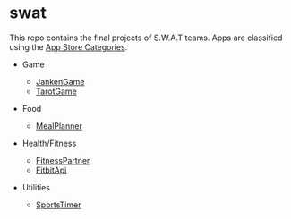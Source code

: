 # swat
This repo contains the final projects of S.W.A.T teams. Apps are classified using the [App Store Categories](https://developers.apptweak.com/reference/app-store-categories). 

* Game
  - [JankenGame](https://github.com/ID3-finalProject-archive/swat/tree/main/2020_JankenGame)
  - [TarotGame](https://github.com/ID3-finalProject-archive/swat/tree/main/2020_TarotGame)

* Food
  - [MealPlanner](https://github.com/ID3-finalProject-archive/swat/tree/main/2020_MealPlanner)
 
* Health/Fitness
  - [FitnessPartner](https://github.com/ID3-finalProject-archive/swat/tree/main/2020_FitnessPartner)
  - [FitbitApi](https://github.com/ID3-finalProject-archive/swat/tree/main/2023_FitbitApi)
 
* Utilities
  - [SportsTimer](https://github.com/ID3-finalProject-archive/swat/tree/main/2020_SportsTimer)
